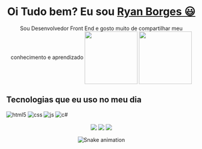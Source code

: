 <div>
  
  <h1 align="center">
    Oi Tudo bem? Eu sou  
    <a href="https://www.linkedin.com/in/ryan-borges-62b242241/">Ryan Borges 😃️</a>
  </h1>
  
  <p align="center">
    Sou Desenvolvedor Front End e gosto muito de compartilhar meu conhecimento e aprendizado 

<img height="140em" align="center" src="https://github-readme-stats.vercel.app/api?username=RyanBorges&show_icons=true&theme=midnight-purple&include_all_commits=true&count_private=true" />
  <img height="140em" align="center" src="https://github-readme-stats.vercel.app/api/top-langs/?username=RyanBorges1591&layout=compact&langs_count=16&theme=midnight-purple" />
    
## Tecnologias que eu uso no meu dia

<div style="display: inline_block">
  <img align="center" alt="html5" src="https://img.shields.io/badge/HTML5-E34F26?style=for-the-badge&logo=html5&logoColor=white" />
  <img align="center" alt="css" src="https://img.shields.io/badge/CSS3-1572B6?style=for-the-badge&logo=css3&logoColor=white" />
  <img align="center" alt="js" src="https://img.shields.io/badge/JavaScript-F7DF1E?style=for-the-badge&logo=javascript&logoColor=black" />
  <img align="center" alt="c#" src="https://img.shields.io/badge/C%23-239120?style=for-the-badge&logo=c-sharp&logoColor=Black" />
 
</div><br/>


<div align="center">
  <a href="https://www.instagram.com/ryanborges_18/" target="_blank"><img src="https://img.shields.io/badge/-Instagram-%23E4405F?style=for-the-badge&logo=instagram&logoColor=white" target="_blank"></a>
  <a href="https://www.linkedin.com/in/ryan-borges-62b242241/o/" target="_blank"><img src="https://img.shields.io/badge/-LinkedIn-%230077B5?style=for-the-badge&logo=linkedin&logoColor=white" target="_blank"></a> 
  <a href="mailto:Kalach1591@gmail.com"><img src="https://img.shields.io/badge/-Gmail-%23333?style=for-the-badge&logo=gmail&logoColor=white" target="_blank"></a>
</div>

<div align="center">

  ![Snake animation](https://github.com/danielbped/danielbped/blob/output/github-contribution-grid-snake.svg)
  
</div>

<div align="center">
 
